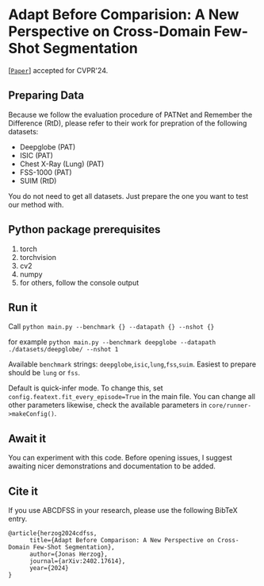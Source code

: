 # Adapt Before Comparision: A New Perspective on Cross-Domain Few-Shot Segmentation

[[`Paper`](https://arxiv.org/abs/2402.17614)] accepted for CVPR'24.

## Preparing Data
Because we follow the evaluation procedure of PATNet and Remember the Difference (RtD), please refer to their work for prepration of the following datasets:
- Deepglobe (PAT)
- ISIC (PAT)
- Chest X-Ray (Lung) (PAT)
- FSS-1000 (PAT)
- SUIM (RtD)

You do not need to get all datasets. Just prepare the one you want to test our method with.

## Python package prerequisites
1. torch
2. torchvision
3. cv2
4. numpy
5. for others, follow the console output

## Run it
Call
`python main.py --benchmark {} --datapath {} --nshot {}`

for example
`python main.py --benchmark deepglobe --datapath ./datasets/deepglobe/ --nshot 1`

Available `benchmark` strings: `deepglobe`,`isic`,`lung`,`fss`,`suim`. Easiest to prepare should be `lung` or `fss`.

Default is quick-infer mode.
To change this, set `config.featext.fit_every_episode=True` in the main file.
You can change all other parameters likewise, check the available parameters in `core/runner->makeConfig()`.

## Await it

You can experiment with this code. Before opening issues, I suggest awaiting nicer demonstrations and documentation to be added. 

## Cite it
If you use ABCDFSS in your research, please use the following BibTeX entry.
```
@article{herzog2024cdfss,
      title={Adapt Before Comparison: A New Perspective on Cross-Domain Few-Shot Segmentation}, 
      author={Jonas Herzog},
      journal={arXiv:2402.17614},
      year={2024}
}
```

